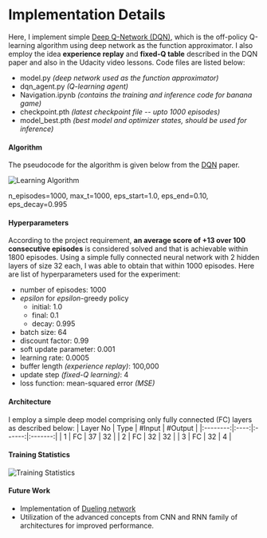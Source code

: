 [//]: # (Image References)

[dqn]: https://github.com/littleaich/deep-rl-nd/tree/master/projects/01_navigation/figures/dqn.png "Learning Algorithm"
[train-stats]: https://github.com/littleaich/deep-rl-nd/tree/master/projects/01_navigation/figures/training.png "Training Statistics"

# Implementation Details
Here, I implement simple [Deep Q-Network (DQN)](https://storage.googleapis.com/deepmind-media/dqn/DQNNaturePaper.pdf), which is the off-policy Q-learning algorithm using deep network as the function approximator. I also employ the idea **experience replay** and **fixed-Q table** described in the DQN paper and also in the Udacity video lessons. Code files are listed below:

* model.py _(deep network used as the function approximator)_ 
* dqn_agent.py _(Q-learning agent)_
* Navigation.ipynb _(contains the training and inference code for banana  game)_
* checkpoint.pth _(latest checkpoint file -- upto 1000 episodes)_
* model_best.pth _(best model and optimizer states, should be used for inference)_

#### Algorithm

The pseudocode for the algorithm is given below from the [DQN](https://storage.googleapis.com/deepmind-media/dqn/DQNNaturePaper.pdf) paper.

![Learning Algorithm][dqn]

n_episodes=1000, max_t=1000, eps_start=1.0, eps_end=0.10, eps_decay=0.995
#### Hyperparameters
According to the project requirement, **an average score of +13 over 100 consecutive episodes** is considered solved and that is achievable within 1800 episodes. Using a simple fully connected neural network with 2 hidden layers of size 32 each, I was able to obtain that within 1000 episodes. Here are list of hyperparameters used for the experiment:
* number of episodes: 1000
* _epsilon_ for _epsilon_-greedy policy
    * initial: 1.0
    * final: 0.1
    * decay: 0.995
* batch size: 64
* discount factor: 0.99
* soft update parameter: 0.001 
* learning rate: 0.0005
* buffer length _(experience replay)_: 100,000
* update step _(fixed-Q learning)_: 4
* loss function: mean-squared error _(MSE)_

#### Architecture
I employ a simple deep model comprising only fully connected (FC) layers as described below:
| Layer No | Type | #Input | #Output |
|:--------:|:----:|:------:|:-------:|
|     1    |  FC  |   37   |    32   |
|     2    |  FC  |   32   |    32   |
|     3    |  FC  |   32   |    4    |

#### Training Statistics
![Training Statistics][train-stats]

#### Future Work
* Implementation of [Dueling network](https://arxiv.org/abs/1511.06581)
* Utilization of the advanced concepts from CNN and RNN family of architectures for improved performance.

